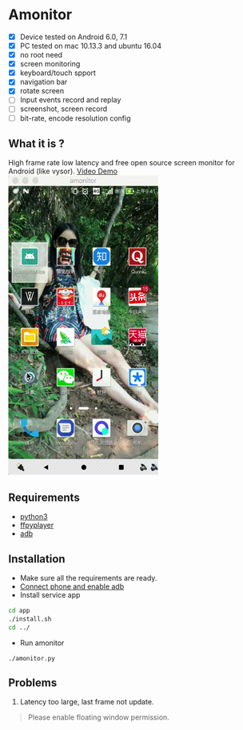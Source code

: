 # Amonitor
- [x] Device tested on Android 6.0, 7.1
- [x] PC tested on mac 10.13.3 and ubuntu 16.04
- [x] no root need
- [x] screen monitoring
- [x] keyboard/touch spport
- [x] navigation bar
- [x] rotate screen
- [ ] Input events record and replay
- [ ] screenshot, screen record
- [ ] bit-rate, encode resolution config

## What it is ?
High frame rate low latency and free open source screen monitor for Android (like vysor).
[Video Demo](https://youtu.be/7b2aqHIDLZQ)
[![Demo Amonitor](https://github.com/TUSSON/Amonitor/blob/master/res/demo.gif)](https://youtu.be/7b2aqHIDLZQ)

## Requirements
- [python3](https://www.python.org/downloads/)
- [ffpyplayer](http://https://matham.github.io/ffpyplayer/installation.html)
- [adb](https://developer.android.com/studio/command-line/adb.html)

## Installation
- Make sure all the requirements are ready.
- [Connect phone and enable adb](https://developer.android.com/studio/command-line/adb.html#Enabling)
- Install service app
```bash
cd app
./install.sh
cd ../
```
- Run amonitor
```
./amonitor.py
```

## Problems
1. Latency too large, last frame not update.
> Please enable floating window permission.
